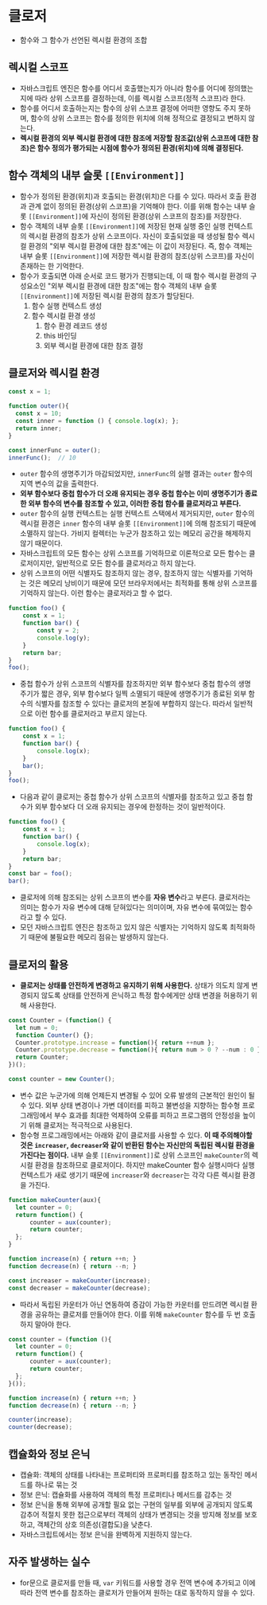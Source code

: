 # 클로저
- 함수와 그 함수가 선언된 렉시컬 환경의 조합
## 렉시컬 스코프
- 자바스크립트 엔진은 함수를 어디서 호출했는지가 아니라 함수를 어디에 정의했는지에 따라 상위 스코프를 결정하는데, 이를 렉시컬 스코프(정적 스코프)라 한다. 
- 함수를 어디서 호출하는지는 함수의 상위 스코프 결정에 어떠한 영향도 주지 못하며, 함수의 상위 스코프는 함수를 정의한 위치에 의해 정적으로 결정되고 변하지 않는다.
- **렉시컬 환경의 외부 렉시컬 환경에 대한 참조에 저장할 참조값(상위 스코프에 대한 참조)은 함수 정의가 평가되는 시점에 함수가 정의된 환경(위치)에 의해 결정된다.**
## 함수 객체의 내부 슬롯 `[[Environment]]`
- 함수가 정의된 환경(위치)과 호출되는 환경(위치)은 다를 수 있다. 따라서 호출 환경과 관계 없이 정의된 환경(상위 스코프)을 기억해야 한다. 이를 위해 함수는 내부 슬롯 `[[Environment]]`에 자신이 정의된 환경(상위 스코프의 참조)를 저장한다.
- 함수 객체의 내부 슬롯 `[[Environment]]`에 저장된 현재 실행 중인 실행 컨텍스트의 렉시컬 환경의 참조가 상위 스코프이다. 자신이 호출되었을 때 생성될 함수 렉시컬 환경의 "외부 렉시컬 환경에 대한 참조"에는 이 값이 저장된다. 즉, 함수 객체는 내부 슬롯 `[[Environment]]`에 저장한 렉시컬 환경의 참조(상위 스코프)를 자신이 존재하는 한 기억한다. 
- 함수가 호출되면 아래 순서로 코드 평가가 진행되는데, 이 때 함수 렉시컬 환경의 구성요소인 "외부 렉시컬 환경에 대한 참조"에는 함수 객체의 내부 슬롯 `[[Environment]]`에 저장된 렉시컬 환경의 참조가 할당된다. 
	1. 함수 실행 컨텍스트 생성
	2. 함수 렉시컬 환경 생성
		1. 함수 환경 레코드 생성
		2. this 바인딩
		3. 외부 렉시컬 환경에 대한 참조 결정
## 클로저와 렉시컬 환경

```javascript
const x = 1;

function outer(){
  const x = 10;
  const inner = function () { console.log(x); };
  return inner;
}

const innerFunc = outer();
innerFunc();  // 10
```

- `outer` 함수의 생명주기가 마감되었지만, `innerFunc`의 실행 결과는 `outer` 함수의 지역 변수의 값을 출력한다.
- **외부 함수보다 중첩 함수가 더 오래 유지되는 경우 중첩 함수는 이미 생명주기가 종료한 외부 함수의 변수를 참조할 수 있고, 이러한 중첩 함수를 클로저라고 부른다.**
- `outer` 함수의 실행 컨텍스트는 실행 컨텍스트 스택에서 제거되지만, `outer` 함수의 렉시컬 환경은 `inner` 함수의 내부 슬롯 `[[Environment]]`에 의해 참조되기 때문에 소멸하지 않는다. 가비지 컬렉터는 누군가 참조하고 있는 메모리 공간을 해제하지 않기 때문이다. 
- 자바스크립트의 모든 함수는 상위 스코프를 기억하므로 이론적으로 모든 함수는 클로저이지만, 일반적으로 모든 함수를 클로저라고 하지 않는다. 
- 상위 스코프의 어떤 식별자도 참조하지 않는 경우, 참조하지 않는 식별자를 기억하는 것은 메모리 낭비이기 때문에 모던 브라우저에서는 최적화를 통해 상위 스코프를 기억하지 않는다. 이런 함수는 클로저라고 할 수 없다.
```javascript
function foo() {
	const x = 1;
	function bar() {
		const y = 2;
		console.log(y);
	}
	return bar;
}
foo();
```

- 중첩 함수가 상위 스코프의 식별자를 참조하지만 외부 함수보다 중첩 함수의 생명 주기가 짧은 경우, 외부 함수보다 일찍 소멸되기 때문에 생명주기가 종료된 외부 함수의 식별자를 참조할 수 있다는 클로저의 본질에 부합하지 않는다. 따라서 일반적으로 이런 함수를 클로저라고 부르지 않는다.
```javascript
function foo() {
	const x = 1;
	function bar() {
		console.log(x);
	}
	bar();
}
foo();
```

- 다음과 같이 클로저는 중첩 함수가 상위 스코프의 식별자를 참조하고 있고 중첩 함수가 외부 함수보다 더 오래 유지되는 경우에 한정하는 것이 일반적이다. 
```javascript
function foo() {
	const x = 1;
	function bar() {
		console.log(x);
	}
	return bar;
}
const bar = foo();
bar();
```

- 클로저에 의해 참조되는 상위 스코프의 변수를 **자유 변수**라고 부른다. 클로저라는 의미는 함수가 자유 변수에 대해 닫혀있다는 의미이며, 자유 변수에 묶여있는 함수라고 할 수 있다. 
- 모던 자바스크립트 엔진은 참조하고 있지 않은 식별자는 기억하지 않도록 최적화하기 때문에 불필요한 메모리 점유는 발생하지 않는다.

## 클로저의 활용
- **클로저는 상태를 안전하게 변경하고 유지하기 위해 사용한다.** 상태가 의도치 않게 변경되지 않도록 상태를 안전하게 은닉하고 특정 함수에게만 상태 변경을 허용하기 위해 사용한다.
```javascript
const Counter = (function() {
  let num = 0;
  function Counter() {};
  Counter.prototype.increase = function(){ return ++num };
  Counter.prototype.decrease = function(){ return num > 0 ? --num : 0 };
  return Counter;
})();

const counter = new Counter();
```
- 변수 값은 누군가에 의해 언제든지 변경될 수 있어 오류 발생의 근본적인 원인이 될 수 있다. 외부 상태 변경이나 가변 데이터를 피하고 불변성을 지향하는 함수형 프로그래밍에서 부수 효과를 최대한 억제하여 오류를 피하고 프로그램의 안정성을 높이기 위해 클로저는 적극적으로 사용된다.
- 함수형 프로그래밍에서는 아래와 같이 클로저를 사용할 수 있다. **이 때 주의해야할 것은 `increaser`, `decreaser`와 같이 반환된 함수는 자신만의 독립된 렉시컬 환경을 가진다는 점이다.** 내부 슬롯 `[[Environment]]`로 상위 스코프인 `makeCounter`의 렉시컬 환경을 참조하므로 클로저이다. 하지만 makeCounter 함수 실행시마다 실행 컨텍스트가 새로 생기기 때문에 `increaser`와 `decreaser`는 각각 다른 렉시컬 환경을 가진다. 
```javascript
function makeCounter(aux){
  let counter = 0;
  return function() {
	  counter = aux(counter);
	  return counter;
  };
}

function increase(n) { return ++n; }
function decrease(n) { return --n; }

const increaser = makeCounter(increase);
const decreaser = makeCounter(decrease);
```
- 따라서 독립된 카운터가 아닌 연동하여 증감이 가능한 카운터를 만드려면 렉시컬 환경을 공유하는 클로저를 만들어야 한다. 이를 위해 `makeCounter` 함수를 두 번 호출하지 말아야 한다.
```javascript
const counter = (function (){
  let counter = 0;
  return function() {
	  counter = aux(counter);
	  return counter;
  };
}());

function increase(n) { return ++n; }
function decrease(n) { return --n; }

counter(increase);
counter(decrease);
```

## 캡슐화와 정보 은닉
- 캡슐화: 객체의 상태를 나타내는 프로퍼티와 프로퍼티를 참조하고 있는 동작인 메서드를 하나로 묶는 것
- 정보 은닉: 캡슐화를 사용하여 객체의 특정 프로퍼티나 메서드를 감추는 것
- 정보 은닉을 통해 외부에 공개할 필요 없는 구현의 일부를 외부에 공개되지 않도록 감추어 적절치 못한 접근으로부터 객체의 상태가 변경되는 것을 방지해 정보를 보호하고, 객체간의 상호 의존성(결합도)을 낮춘다. 
- 자바스크립트에서는 정보 은닉을 완벽하게 지원하지 않는다.

## 자주 발생하는 실수
- for문으로 클로저를 만들 때, `var` 키워드를 사용할 경우 전역 변수에 추가되고 이에 따라 전역 변수를 참조하는 클로저가 만들어져 원하는 대로 동작하지 않을 수 있다. 